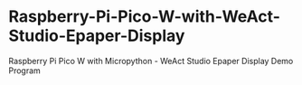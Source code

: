 # Raspberry-Pi-Pico-W-with-WeAct-Studio-Epaper-Display
Raspberry Pi Pico W with Micropython - WeAct Studio Epaper Display Demo Program
